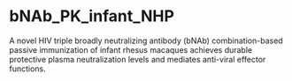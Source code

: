 # bNAb_PK_infant_NHP
A novel HIV triple broadly neutralizing antibody (bNAb) combination-based passive immunization of infant rhesus macaques achieves durable protective plasma neutralization levels and mediates anti-viral effector functions. 
